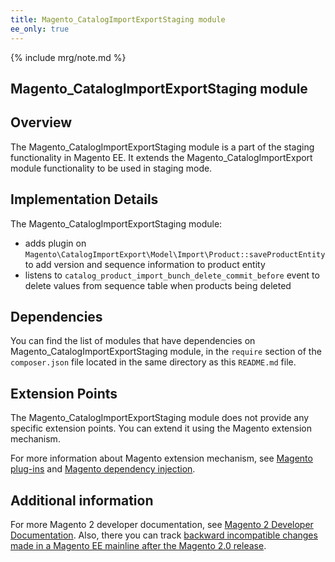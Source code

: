 ```yaml
---
title: Magento_CatalogImportExportStaging module
ee_only: true
---
```


{% include mrg/note.md %}

<h2>Magento_CatalogImportExportStaging module</h2>

## Overview

The Magento_CatalogImportExportStaging module is a part of the staging functionality in Magento EE. It extends the Magento_CatalogImportExport module functionality to be used in staging mode.

## Implementation Details

The Magento_CatalogImportExportStaging module:

 * adds plugin on `Magento\CatalogImportExport\Model\Import\Product::saveProductEntity` to add version and sequence information to product entity
 * listens to `catalog_product_import_bunch_delete_commit_before` event to delete values from sequence table when products being deleted

## Dependencies

You can find the list of modules that have dependencies on Magento_CatalogImportExportStaging module, in the `require` section of the `composer.json` file located in the same directory as this `README.md` file.

## Extension Points

The Magento_CatalogImportExportStaging module does not provide any specific extension points. You can extend it using the Magento extension mechanism.

For more information about Magento extension mechanism, see [Magento plug-ins]({{site.baseurl}}/guides/v2.0/extension-dev-guide/plugins.html) and [Magento dependency injection]({{site.baseurl}}/guides/v2.0/extension-dev-guide/depend-inj.html).

## Additional information

For more Magento 2 developer documentation, see [Magento 2 Developer Documentation]({{site.baseurl}}). Also, there you can track [backward incompatible changes made in a Magento EE mainline after the Magento 2.0 release]({{site.baseurl}}/guides/v2.0/release-notes/changes/ee_changes.html).

